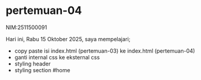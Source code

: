 # pertemuan-04

NIM:2511500091<br>

Hari ini, Rabu 15 Oktober 2025, saya mempelajari;
<ul>
   <li>copy paste isi index.html (pertemuan-03) ke index.html (pertemuan-04)</li>
   <li>ganti internal css ke eksternal css</li>
   <li>styling header</li>
   <li>styling section #home</li>
</ul>